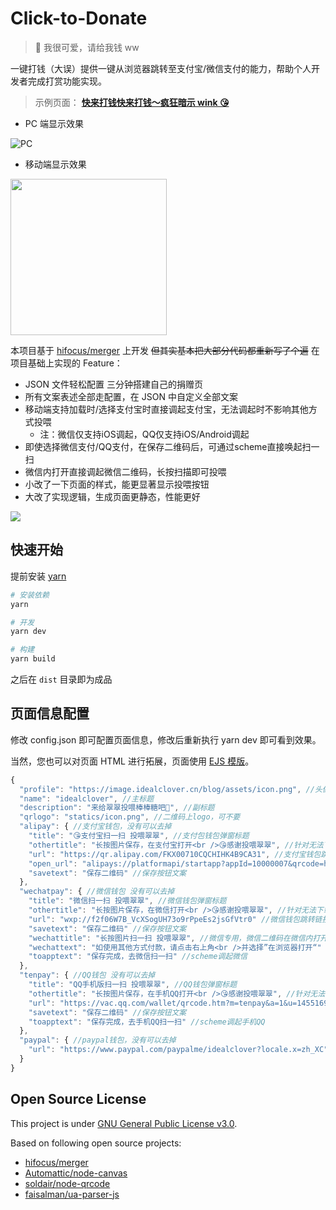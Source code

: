 # Click-to-Donate

> 💸 我很可爱，请给我钱 ww

一键打钱（大误）提供一键从浏览器跳转至支付宝/微信支付的能力，帮助个人开发者完成打赏功能实现。

> 示例页面： **[快来打钱快来打钱～疯狂暗示 wink 😘](https://donate.new.idealclover.cn)**

- PC 端显示效果

![PC](https://i.loli.net/2021/09/24/bDRBvuknsKTpafW.png)

- 移动端显示效果

<img src="https://i.loli.net/2021/09/24/L8vdo1c9uRfmAq6.png" width="250">

本项目基于 [hifocus/merger](https://github.com/hifocus/merger) 上开发 ~~但其实基本把大部分代码都重新写了个遍~~ 在项目基础上实现的 Feature：

- JSON 文件轻松配置 三分钟搭建自己的捐赠页
- 所有文案表述全部走配置，在 JSON 中自定义全部文案
- 移动端支持加载时/选择支付宝时直接调起支付宝，无法调起时不影响其他方式投喂
  - 注：微信仅支持iOS调起，QQ仅支持iOS/Android调起
- 即使选择微信支付/QQ支付，在保存二维码后，可通过scheme直接唤起扫一扫
- 微信内打开直接调起微信二维码，长按扫描即可投喂
- 小改了一下页面的样式，能更显著显示投喂按钮
- 大改了实现逻辑，生成页面更静态，性能更好

![](https://i.loli.net/2021/09/26/LenDzqSHZsMgNrF.png)

## 快速开始

提前安装 [yarn](https://yarnpkg.com/)

```sh
# 安装依赖
yarn

# 开发
yarn dev

# 构建
yarn build
```

之后在 `dist` 目录即为成品

## 页面信息配置

修改 config.json 即可配置页面信息，修改后重新执行 yarn dev 即可看到效果。

当然，您也可以对页面 HTML 进行拓展，页面使用 [EJS 模版](https://ejs.bootcss.com/)。

```javascript
{
  "profile": "https://image.idealclover.cn/blog/assets/icon.png", //头像
  "name": "idealclover", //主标题
  "description": "来给翠翠投喂棒棒糖吧🍭", //副标题
  "qrlogo": "statics/icon.png", //二维码上logo，可不要
  "alipay": { //支付宝钱包，没有可以去掉
    "title": "😘支付宝扫一扫 投喂翠翠", //支付包钱包弹窗标题
    "othertitle": "长按图片保存，在支付宝打开<br />😘感谢投喂翠翠", //针对无法下载情况的标题
    "url": "https://qr.alipay.com/FKX00710CQCHIHK4B9CA31", //支付宝钱包跳转链接
    "open_url": "alipays://platformapi/startapp?appId=10000007&qrcode=https://qr.alipay.com/FKX00710CQCHIHK4B9CA31" //支付宝deeplink
    "savetext": "保存二维码" //保存按钮文案
  },
  "wechatpay": { //微信钱包 没有可以去掉
    "title": "微信扫一扫 投喂翠翠", //微信钱包弹窗标题
    "othertitle": "长按图片保存，在微信打开<br />😘感谢投喂翠翠", //针对无法下载情况的标题
    "url": "wxp://f2f06W7B_VcXSogUH73o9rPpeEs2jsGfVtr0" //微信钱包跳转链接
    "savetext": "保存二维码" //保存按钮文案
    "wechattitle": "长按图片扫一扫 投喂翠翠", //微信专用，微信二维码在微信内打开的标题
    "wechattext": "如使用其他方式付款，请点击右上角<br />并选择”在浏览器打开“" //微信专用，微信二维码在微信内打开的文案
    "toapptext": "保存完成，去微信扫一扫" //scheme调起微信
  },
  "tenpay": { //QQ钱包 没有可以去掉
    "title": "QQ手机版扫一扫 投喂翠翠", //QQ钱包弹窗标题
    "othertitle": "长按图片保存，在手机QQ打开<br />😘感谢投喂翠翠", //针对无法下载情况的标题
    "url": "https://vac.qq.com/wallet/qrcode.htm?m=tenpay&a=1&u=1455169173&ac=BE7F6A40B177C4558EAF9F8049F4A5BF5596E6985312BE2A2C574D0C8B1B593E&n=504%20Gateway%20Timeout&f=wallet" //QQ钱包跳转链接
    "savetext": "保存二维码" //保存按钮文案
    "toapptext": "保存完成，去手机QQ扫一扫" //scheme调起手机QQ
  },
  "paypal": { //paypal钱包，没有可以去掉
    "url": "https://www.paypal.com/paypalme/idealclover?locale.x=zh_XC" //paypal链接
  }
}
```

## Open Source License

This project is under [GNU General Public License v3.0](./LICENSE).

Based on following open source projects:

- [hifocus/merger](https://github.com/hifocus/merger)
- [Automattic/node-canvas](https://github.com/Automattic/node-canvas)
- [soldair/node-qrcode](https://github.com/soldair/node-qrcode)
- [faisalman/ua-parser-js](https://github.com/faisalman/ua-parser-js)
